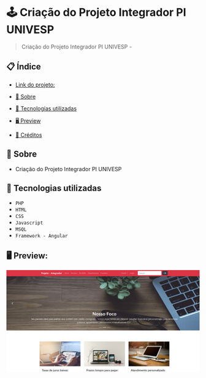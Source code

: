 # 🕹 Criação do Projeto Integrador PI UNIVESP
> Criação do Projeto Integrador PI UNIVESP - 


## 📋 Índice
- [Link do projeto:](https://finandolopes.github.io/Projeto-PI/)

- [📖 Sobre](#-Sobre)
- [🚀 Tecnologias utilizadas](#-Tecnologias-utilizadas)
- [🖥 Preview](#-Preview)
- [📌 Créditos](#-Créditos)

## 📖 Sobre
 - Criação do Projeto Integrador PI UNIVESP

## 🚀 Tecnologias utilizadas
- `PHP`
- `HTML`
- `CSS`
- `Javascript`
- `MSQL`
- `Framework - Angular`
## 🖥 Preview:


<p align="center">
  <img src="screenshot.png" title="screenshot" alt="screenshot do jogo">
</p>


   














